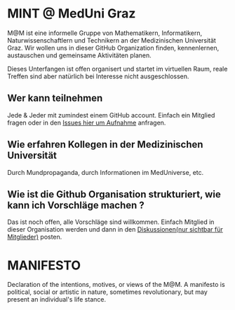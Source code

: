 # MINT @ MedUni Graz

M@M ist eine informelle Gruppe von Mathematikern, Informatikern, Naturwissenschaftlern und Technikern an der Medizinischen Universität Graz. Wir wollen uns in dieser GitHub Organization finden, kennenlernen, austauschen und gemeinsame Aktivitäten planen. 

Dieses Unterfangen ist  offen organisert und startet im virtuellen Raum, reale Treffen sind aber natürlich bei Interesse nicht ausgeschlossen. 

## Wer kann teilnehmen
Jede & Jeder mit zumindest einem GitHub account. Einfach ein Mitglied fragen oder in den [Issues hier um Aufnahme](https://github.com/MINT-MedUniGraz/MANIFESTO/issues)
anfragen.  

## Wie erfahren Kollegen in der Medizinischen Universität 
Durch Mundpropaganda, durch Informationen im MedUniverse, etc. 

## Wie ist die Github Organisation strukturiert, wie kann ich Vorschläge machen ?
Das ist noch offen, alle Vorschläge sind willkommen. Einfach Mitglied in dieser Organisation werden und dann in den [Diskussionen(nur sichtbar für Mitglieder)](https://github.com/MINT-MedUniGraz/MANIFESTO/discussions) posten.

##


# MANIFESTO

Declaration of the intentions, motives, or views of the M@M. A manifesto is political, social or artistic in nature, sometimes revolutionary, but may present an individual's life stance. 
